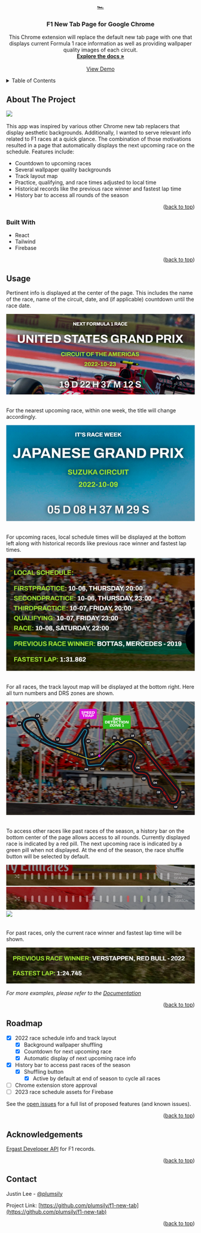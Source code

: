 <!-- Improved compatibility of back to top link: See: https://github.com/othneildrew/Best-README-Template/pull/73 -->

<a name="readme-top"></a>

<!-- PROJECT LOGO -->
<br />
<div align="center">
  <a href="https://github.com/plumsily/f1-new-tab">🏎️
  </a>

<h3 align="center">F1 New Tab Page for Google Chrome</h3>

  <p align="center">
    This Chrome extension will replace the default new tab page with one that displays current Formula 1 race information as well as providing wallpaper quality images of each circuit.
    <br />
    <a href="https://github.com/plumsily/f1-new-tab"><strong>Explore the docs »</strong></a>
    <br />
    <br />
    <a href="https://plumsily.github.io/f1-new-tab/">View Demo</a>
  </p>
</div>

<!-- TABLE OF CONTENTS -->
<details>
  <summary>Table of Contents</summary>
  <ol>
    <li>
      <a href="#about-the-project">About The Project</a>
      <ul>
        <li><a href="#built-with">Built With</a></li>
      </ul>
    </li>
    <li><a href="#usage">Usage</a></li>
    <li><a href="#roadmap">Roadmap</a></li>
    <li><a href="#acknowledgements">Acknowledgements</a></li>
    <li><a href="#contact">Contact</a></li>
  </ol>
</details>

<!-- ABOUT THE PROJECT -->

## About The Project

<img src="src/screenshots/f1-screenshot10.png">

This app was inspired by various other Chrome new tab replacers that display aesthetic backgrounds. Additionally, I wanted to serve relevant info related to F1 races at a quick glance. The combination of those motivations resulted in a page that automatically displays the next upcoming race on the schedule. Features include:

- Countdown to upcoming races
- Several wallpaper quality backgrounds
- Track layout map
- Practice, qualifying, and race times adjusted to local time
- Historical records like the previous race winner and fastest lap time
- History bar to access all rounds of the season

<p align="right">(<a href="#readme-top">back to top</a>)</p>

### Built With

- React
- Tailwind
- Firebase

<p align="right">(<a href="#readme-top">back to top</a>)</p>

<!-- USAGE EXAMPLES -->

## Usage

Pertinent info is displayed at the center of the page. This includes the name of the race, name of the circuit, date, and (if applicable) countdown until the race date.

<img src="src/screenshots/f1-screenshot5.png">
<br>
<br>

For the nearest upcoming race, within one week, the title will change accordingly.

<img src="src/screenshots/f1-screenshot4.png">
<br>
<br>

For upcoming races, local schedule times will be displayed at the bottom left along with historical records like previous race winner and fastest lap times.

<img src="src/screenshots/f1-screenshot2.png">
<br>
<br>

For all races, the track layout map will be displayed at the bottom right. Here all turn numbers and DRS zones are shown.

<img src="src/screenshots/f1-screenshot3.png">
<br>
<br>

To access other races like past races of the season, a history bar on the bottom center of the page allows access to all rounds. Currently displayed race is indicated by a red pill. The next upcoming race is indicated by a green pill when not displayed. At the end of the season, the race shuffle button will be selected by default.

<img src="src/screenshots/f1-screenshot6.png">

<img src="src/screenshots/f1-screenshot7.png">

<img src="src/screenshots/f1-screenshot9.png">
<br>
<br>

For past races, only the current race winner and fastest lap time will be shown.

<img src="src/screenshots/f1-screenshot8.png">

_For more examples, please refer to the [Documentation](https://example.com)_

<p align="right">(<a href="#readme-top">back to top</a>)</p>

<!-- ROADMAP -->

## Roadmap

- [x] 2022 race schedule info and track layout
  - [x] Background wallpaper shuffling
  - [x] Countdown for next upcoming race
  - [x] Automatic display of next upcoming race info
- [x] History bar to access past races of the season
  - [x] Shuffling button
    - [x] Active by default at end of season to cycle all races
- [ ] Chrome extension store approval
- [ ] 2023 race schedule assets for Firebase

See the [open issues](https://github.com/plumsily/f1-new-tab/issues) for a full list of proposed features (and known issues).

<p align="right">(<a href="#readme-top">back to top</a>)</p>

<!-- ACKNOWLEDGEMENTS -->

## Acknowledgements

<a href="http://ergast.com/mrd/">Ergast Developer API</a> for F1 records.

<p align="right">(<a href="#readme-top">back to top</a>)</p>

<!-- CONTACT -->

## Contact

Justin Lee - [@plumsily](https://twitter.com/plumsily)

Project Link: [https://github.com/plumsily/f1-new-tab](https://github.com/plumsily/f1-new-tab)

<p align="right">(<a href="#readme-top">back to top</a>)</p>
